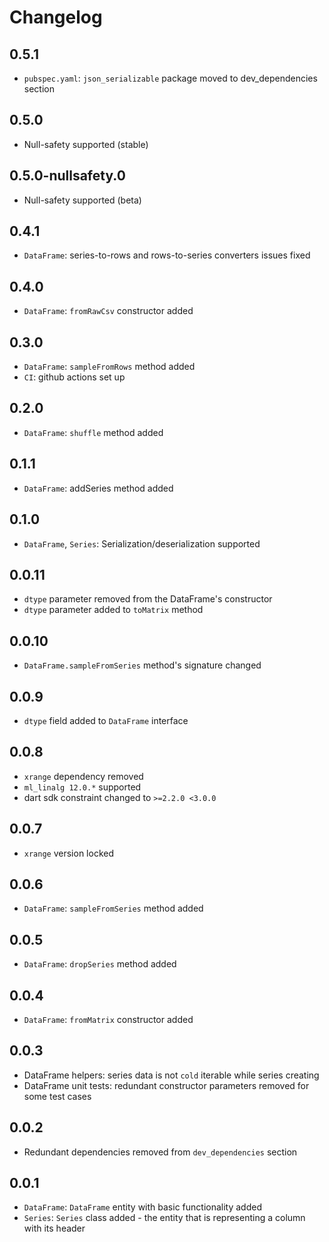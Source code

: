 # Changelog

## 0.5.1
- `pubspec.yaml`: `json_serializable` package moved to dev_dependencies section

## 0.5.0
- Null-safety supported (stable)

## 0.5.0-nullsafety.0
- Null-safety supported (beta)

## 0.4.1
- `DataFrame`: series-to-rows and rows-to-series converters issues fixed 

## 0.4.0
- `DataFrame`: `fromRawCsv` constructor added

## 0.3.0
- `DataFrame`: `sampleFromRows` method added
- `CI`: github actions set up

## 0.2.0
- `DataFrame`: `shuffle` method added

## 0.1.1
- `DataFrame`: addSeries method added

## 0.1.0
- `DataFrame`, `Series`: Serialization/deserialization supported

## 0.0.11
- `dtype` parameter removed from the DataFrame's constructor
- `dtype` parameter added to `toMatrix` method

## 0.0.10
- `DataFrame.sampleFromSeries` method's signature changed 

## 0.0.9
- `dtype` field added to `DataFrame` interface

## 0.0.8
- `xrange` dependency removed
- `ml_linalg 12.0.*` supported
- dart sdk constraint changed to `>=2.2.0 <3.0.0`

## 0.0.7
- `xrange` version locked

## 0.0.6
- `DataFrame`: `sampleFromSeries` method added

## 0.0.5
- `DataFrame`: `dropSeries` method added

## 0.0.4
- `DataFrame`: `fromMatrix` constructor added

## 0.0.3
- DataFrame helpers: series data is not `cold` iterable while series creating
- DataFrame unit tests: redundant constructor parameters removed for some test cases

## 0.0.2
- Redundant dependencies removed from `dev_dependencies` section

## 0.0.1
- `DataFrame`: `DataFrame` entity with basic functionality added
- `Series`: `Series` class added - the entity that is representing a column with its header

